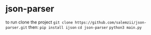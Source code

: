# json-parser


to run clone the project
	`git clone https://github.com/salemzii/json-parser.git`
then:
	`pip install ijson`
	`cd json-parser`
	`python3 main.py`